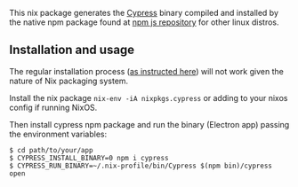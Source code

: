 This nix package generates the [Cypress](https://www.cypress.io/) binary compiled and installed by the native npm package found at [npm js repository](https://www.npmjs.com/package/cypress) for other linux distros.

## Installation and usage

The regular installation process ([as instructed here](https://docs.cypress.io/guides/getting-started/installing-cypress.html)) will not work given the nature of Nix packaging system.

Install the nix package `nix-env -iA nixpkgs.cypress` or adding to your nixos config if running NixOS.

Then install cypress npm package and run the binary (Electron app) passing the environment variables:

```
$ cd path/to/your/app
$ CYPRESS_INSTALL_BINARY=0 npm i cypress
$ CYPRESS_RUN_BINARY=~/.nix-profile/bin/Cypress $(npm bin)/cypress open
```
